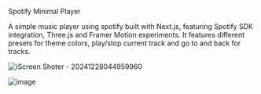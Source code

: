Spotify Minimal Player

A simple music player using spotify built with Next.js, featuring Spotify SDK integration, Three.js and Framer Motion experiments. It features different presets for theme colors, play/stop current track and go to and back for tracks.



![iScreen Shoter - 20241228044959960](https://github.com/user-attachments/assets/2562ac06-37c0-4aca-a719-01176bc7185d)


![image](https://github.com/user-attachments/assets/18bf9c7f-fc35-4b66-be4b-e2d557837c46)
